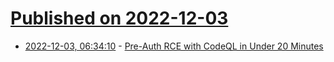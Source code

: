 # [Published on 2022-12-03](index.md)

* [2022-12-03, 06:34:10](https://lobste.rs/s/suc5rs/pre_auth_rce_with_codeql_under_20_minutes) - [Pre-Auth RCE with CodeQL in Under 20 Minutes](https://frycos.github.io/vulns4free/2022/12/02/rce-in-20-minutes.html)
